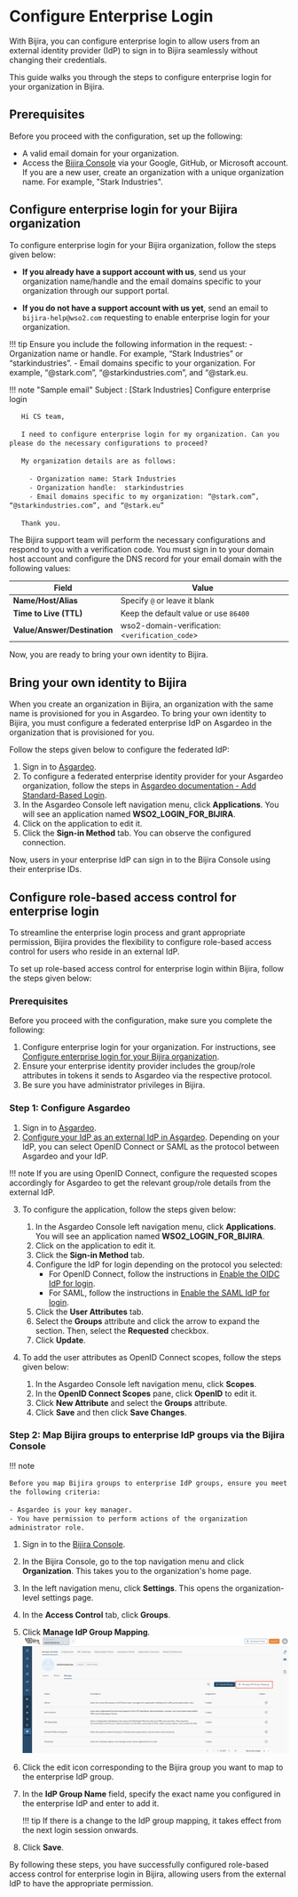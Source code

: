 # Configure Enterprise Login

With Bijira, you can configure enterprise login to allow users from an external identity provider (IdP) to sign in to Bijira seamlessly without changing their credentials.

This guide walks you through the steps to configure enterprise login for your organization in Bijira.

## Prerequisites

Before you proceed with the configuration, set up the following:

- A valid email domain for your organization.
- Access the [Bijira Console](https://console.bijira.dev/) via your Google, GitHub, or Microsoft account. If you are a new user, create an organization with a unique organization name. For example, "Stark Industries".

## Configure enterprise login for your Bijira organization

To configure enterprise login for your Bijira organization, follow the steps given below:

- **If you already have a support account with us**, send us your organization name/handle and the email domains specific to your organization through our support portal.

- **If you do not have a support account with us yet**, send an email to `bijira-help@wso2.com` requesting to enable enterprise login for your organization.

!!! tip
    Ensure you include the following information in the request: - Organization name or handle. For example, “Stark Industries” or “starkindustries”. - Email domains specific to your organization. For example, “@stark.com”, “@starkindustries.com”, and “@stark.eu.

!!! note "Sample email"
    Subject : [Stark Industries] Configure enterprise login

       Hi CS team,

       I need to configure enterprise login for my organization. Can you please do the necessary configurations to proceed?

       My organization details are as follows:

         - Organization name: Stark Industries
         - Organization handle:  starkindustries
         - Email domains specific to my organization: “@stark.com”, “@starkindustries.com”, and “@stark.eu”

       Thank you.

The Bijira support team will perform the necessary configurations and respond to you with a verification code. You must sign in to your domain host account and configure the DNS record for your email domain with the following values:

| **Field**                    | **Value**                                      |
| ---------------------------- | ---------------------------------------------- |
| **Name/Host/Alias**          | Specify `@` or leave it blank                  |
| **Time to Live (TTL)**       | Keep the default value or use `86400`          |
| **Value/Answer/Destination** | wso2-domain-verification:<`verification_code`> |

Now, you are ready to bring your own identity to Bijira.

## Bring your own identity to Bijira

When you create an organization in Bijira, an organization with the same name is provisioned for you in Asgardeo. To bring your own identity to Bijira, you must configure a federated enterprise IdP on Asgardeo in the organization that is provisioned for you.

Follow the steps given below to configure the federated IdP:

1. Sign in to [Asgardeo](https://asgardeo.io/).
2. To configure a federated enterprise identity provider for your Asgardeo organization, follow the steps in [Asgardeo documentation - Add Standard-Based Login](https://wso2.com/asgardeo/docs/guides/authentication/enterprise-login/).
3. In the Asgardeo Console left navigation menu, click **Applications**. You will see an application named **WSO2_LOGIN_FOR_BIJIRA**.
4. Click on the application to edit it.
5. Click the **Sign-in Method** tab. You can observe the configured connection.

Now, users in your enterprise IdP can sign in to the Bijira Console using their enterprise IDs.

## Configure role-based access control for enterprise login

To streamline the enterprise login process and grant appropriate permission, Bijira provides the flexibility to configure role-based access control for users who reside in an external IdP.

To set up role-based access control for enterprise login within Bijira, follow the steps given below:

### Prerequisites

Before you proceed with the configuration, make sure you complete the following:

1. Configure enterprise login for your organization. For instructions, see [Configure enterprise login for your Bijira organization](#configure-enterprise-login-for-your-bijira-organization).
2. Ensure your enterprise identity provider includes the group/role attributes in tokens it sends to Asgardeo via the respective protocol.
3. Be sure you have administrator privileges in Bijira.

### Step 1: Configure Asgardeo

1. Sign in to [Asgardeo](https://asgardeo.io/).
2. [Configure your IdP as an external IdP in Asgardeo](https://wso2.com/asgardeo/docs/guides/authentication/enterprise-login/). Depending on your IdP, you can select OpenID Connect or SAML as the protocol between Asgardeo and your IdP.

!!! note
    If you are using OpenID Connect, configure the requested scopes accordingly for Asgardeo to get the relevant group/role details from the external IdP.

3. To configure the application, follow the steps given below:

   1. In the Asgardeo Console left navigation menu, click **Applications**. You will see an application named **WSO2_LOGIN_FOR_BIJIRA**.
   2. Click on the application to edit it.
   3. Click the **Sign-in Method** tab.
   4. Configure the IdP for login depending on the protocol you selected:
      - For OpenID Connect, follow the instructions in [Enable the OIDC IdP for login](https://wso2.com/asgardeo/docs/guides/authentication/enterprise-login/add-oidc-idp-login/#enable-the-oidc-idp-for-login).
      - For SAML, follow the instructions in [Enable the SAML IdP for login](https://wso2.com/asgardeo/docs/guides/authentication/enterprise-login/add-saml-idp-login/#enable-the-saml-idp-for-login).
   5. Click the **User Attributes** tab.
   6. Select the **Groups** attribute and click the arrow to expand the section. Then, select the **Requested** checkbox.
   7. Click **Update**.

4. To add the user attributes as OpenID Connect scopes, follow the steps given below:
   1. In the Asgardeo Console left navigation menu, click **Scopes**.
   2. In the **OpenID Connect Scopes** pane, click **OpenID** to edit it.
   3. Click **New Attribute** and select the **Groups** attribute.
   4. Click **Save** and then click **Save Changes**.

### Step 2: Map Bijira groups to enterprise IdP groups via the Bijira Console

!!! note

    Before you map Bijira groups to enterprise IdP groups, ensure you meet the following criteria:

    - Asgardeo is your key manager.
    - You have permission to perform actions of the organization administrator role.

1. Sign in to the [Bijira Console](https://console.bijira.dev/).
2. In the Bijira Console, go to the top navigation menu and click **Organization**. This takes you to the organization's home page.
3. In the left navigation menu, click **Settings**. This opens the organization-level settings page.
4. In the **Access Control** tab, click **Groups**.

5. Click **Manage IdP Group Mapping**.
   ![Group mapping](../../assets/img/administer/settings/group-mapping.png)


6. Click the edit icon corresponding to the Bijira group you want to map to the enterprise IdP group.
7. In the **IdP Group Name** field, specify the exact name you configured in the enterprise IdP and enter to add it.

    !!! tip
        If there is a change to the IdP group mapping, it takes effect from the next login session onwards.

8. Click **Save**.

By following these steps, you have successfully configured role-based access control for enterprise login in Bijira, allowing users from the external IdP to have the appropriate permission.
